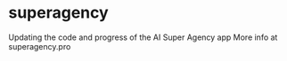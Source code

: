 # superagency
Updating the code and progress of the AI Super Agency app
More info at superagency.pro
